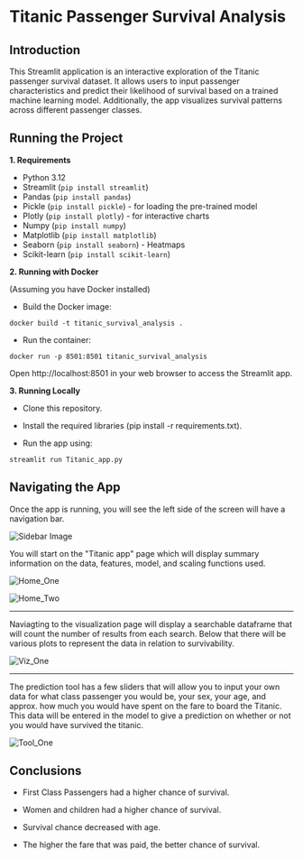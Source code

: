 # Titanic Passenger Survival Analysis

## **Introduction**

This Streamlit application is an interactive exploration of the Titanic passenger survival dataset. It allows users to input passenger characteristics and predict their likelihood of survival based on a trained machine learning model. Additionally, the app visualizes survival patterns across different passenger classes.

## Running the Project

**1. Requirements**

* Python 3.12
* Streamlit (`pip install streamlit`)
* Pandas (`pip install pandas`)
* Pickle (`pip install pickle`) - for loading the pre-trained model
* Plotly (`pip install plotly`) - for interactive charts
* Numpy (`pip install numpy`)
* Matplotlib (`pip install matplotlib`)
* Seaborn (`pip install seaborn`) - Heatmaps
* Scikit-learn (`pip install scikit-learn`)

**2. Running with Docker**

(Assuming you have Docker installed)

* Build the Docker image:

```docker build -t titanic_survival_analysis .```

* Run the container:

```docker run -p 8501:8501 titanic_survival_analysis```

Open http://localhost:8501 in your web browser to access the Streamlit app.

**3. Running Locally**

* Clone this repository.

* Install the required libraries (pip install -r requirements.txt).

* Run the app using:

```streamlit run Titanic_app.py```

## Navigating the App

Once the app is running, you will see the left side of the screen will have a navigation bar.

![Sidebar Image](Pictures/Sidebar.png)

You will start on the "Titanic app" page which will display summary information on the data, features, model, and scaling functions used. 

![Home_One](Pictures/Home_1.png)

![Home_Two](Pictures/Home_2.png)

---

Naviagting to the visualization page will display a searchable dataframe that will count the number of results from each search. Below that there will be various plots to represent the data in relation to survivability. 

![Viz_One](Pictures/Vis_1.png)

---

The prediction tool has a few sliders that will allow you to input your own data for what class passenger you would be, your sex, your age, and approx. how much you would have spent on the fare to board the Titanic. This data will be entered in the model to give a prediction on whether or not you would have survived the titanic. 

![Tool_One](Pictures/Tool_1.png)



## Conclusions

* First Class Passengers had a higher chance of survival.

* Women and children had a higher chance of survival.

* Survival chance decreased with age.

* The higher the fare that was paid, the better chance of survival. 
